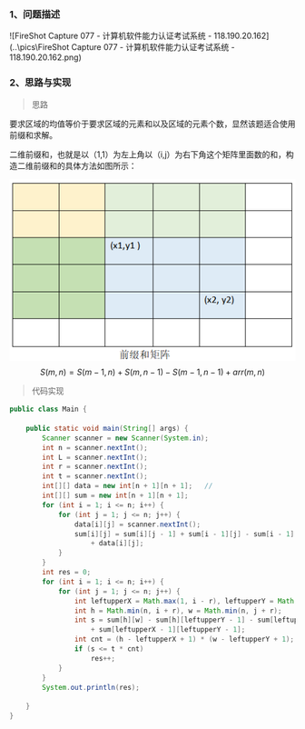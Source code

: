 ### 1、问题描述

![FireShot Capture 077 - 计算机软件能力认证考试系统 - 118.190.20.162](..\pics\FireShot Capture 077 - 计算机软件能力认证考试系统 - 118.190.20.162.png)

### 2、思路与实现

> 思路

要求区域的均值等价于要求区域的元素和以及区域的元素个数，显然该题适合使用前缀和求解。

二维前缀和，也就是以（1,1）为左上角以（i,j）为右下角这个矩阵里面数的和，构造二维前缀和的具体方法如图所示：

![image-20211206143726117](..\pics\image-20211206143726117.png)
$$
S(m, n) = S(m - 1, n) + S(m, n-1) - S(m- 1, n- 1) + arr(m, n)
$$


> 代码实现

```java
public class Main {

    public static void main(String[] args) {
        Scanner scanner = new Scanner(System.in);
        int n = scanner.nextInt();
        int L = scanner.nextInt();
        int r = scanner.nextInt();
        int t = scanner.nextInt();
        int[][] data = new int[n + 1][n + 1];   //
        int[][] sum = new int[n + 1][n + 1];
        for (int i = 1; i <= n; i++) {
            for (int j = 1; j <= n; j++) {
                data[i][j] = scanner.nextInt();
                sum[i][j] = sum[i][j - 1] + sum[i - 1][j] - sum[i - 1][j - 1] 
                    + data[i][j];
            }
        }
        int res = 0;
        for (int i = 1; i <= n; i++) {
            for (int j = 1; j <= n; j++) {
                int leftupperX = Math.max(1, i - r), leftupperY = Math.max(1, j - r);
                int h = Math.min(n, i + r), w = Math.min(n, j + r);
                int s = sum[h][w] - sum[h][leftupperY - 1] - sum[leftupperX - 1][w] 
                    + sum[leftupperX - 1][leftupperY - 1];
                int cnt = (h - leftupperX + 1) * (w - leftupperY + 1);
                if (s <= t * cnt)
                    res++;
            }
        }
        System.out.println(res);

    }
}
```

